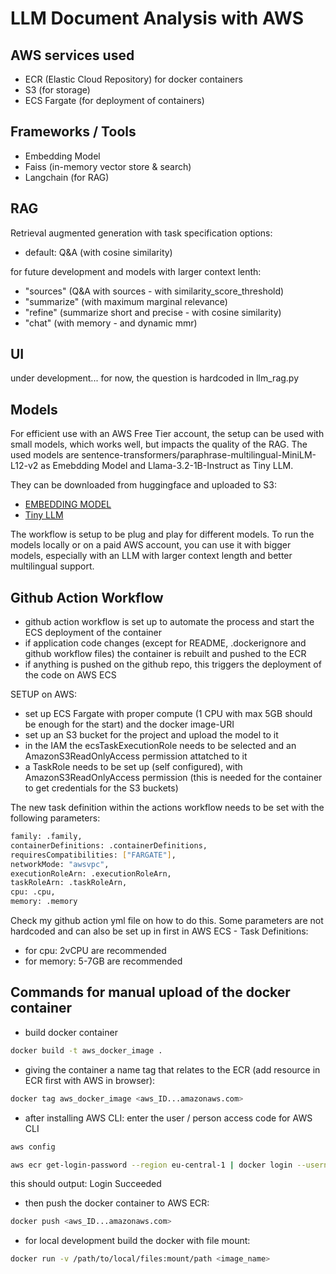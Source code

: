 # LLM Document Analysis with AWS

## AWS services used

- ECR (Elastic Cloud Repository) for docker containers
- S3 (for storage)
- ECS Fargate (for deployment of containers)

## Frameworks / Tools

- Embedding Model
- Faiss (in-memory vector store & search)
- Langchain (for RAG)

## RAG

Retrieval augmented generation with task specification options:

- default: Q&A (with cosine similarity)

for future development and models with larger context lenth:

- "sources" (Q&A with sources - with similarity_score_threshold)
- "summarize" (with maximum marginal relevance)
- "refine" (summarize short and precise - with cosine similarity)
- "chat" (with memory - and dynamic mmr)

## UI

under development...
for now, the question is hardcoded in llm_rag.py

## Models

For efficient use with an AWS Free Tier account, the setup can be used with
small models, which works well, but impacts the quality of the RAG.
The used models are sentence-transformers/paraphrase-multilingual-MiniLM-L12-v2 as
Emebdding Model and Llama-3.2-1B-Instruct as Tiny LLM.

They can be downloaded from huggingface and uploaded to S3:

- [EMBEDDING MODEL](https://huggingface.co/sentence-transformers/paraphrase-multilingual-MiniLM-L12-v2)
- [Tiny LLM](https://huggingface.co/bartowski/Llama-3.2-1B-Instruct-GGUF)

The workflow is setup to be plug and play for different models.
To run the models locally or on a paid AWS account, you can
use it with bigger models, especially with an LLM with larger context length
and better multilingual support.

## Github Action Workflow

- github action workflow is set up to automate the process and start the ECS deployment of the container
- if application code changes (except for README, .dockerignore and github workflow files) the container is rebuilt and pushed to the ECR
- if anything is pushed on the github repo, this triggers the deployment of the code on AWS ECS

SETUP on AWS:

- set up ECS Fargate with proper compute (1 CPU with max 5GB should be enough for the start) and the docker image-URI
- set up an S3 bucket for the project and upload the model to it
- in the IAM the ecsTaskExecutionRole needs to be selected and an AmazonS3ReadOnlyAccess permission attatched to it
- a TaskRole needs to be set up (self configured),
with AmazonS3ReadOnlyAccess permission
(this is needed for the container to get credentials for the S3 buckets)

The new task definition within the actions workflow needs to be set with the following parameters:

```bash
family: .family,
containerDefinitions: .containerDefinitions, 
requiresCompatibilities: ["FARGATE"], 
networkMode: "awsvpc", 
executionRoleArn: .executionRoleArn, 
taskRoleArn: .taskRoleArn, 
cpu: .cpu, 
memory: .memory
```

Check my github action yml file on how to do this.
Some parameters are not hardcoded and can also be set
up in first in AWS ECS - Task Definitions:

- for cpu: 2vCPU are recommended
- for memory: 5-7GB are recommended

## Commands for manual upload of the docker container

- build docker container

```bash
docker build -t aws_docker_image .
```

- giving the container a name tag that relates to the ECR (add resource in ECR first with AWS in browser):

```bash
docker tag aws_docker_image <aws_ID...amazonaws.com>
```

- after installing AWS CLI: enter the user / person access code for AWS CLI

```bash
aws config
```

```bash
aws ecr get-login-password --region eu-central-1 | docker login --username AWS --password-stdin <aws_account_id>.dkr.ecr.eu-central-1.amazonaws.com
```

this should output: Login Succeeded

- then push the docker container to AWS ECR:

```bash
docker push <aws_ID...amazonaws.com>
```

- for local development build the docker with file mount:

```bash
docker run -v /path/to/local/files:mount/path <image_name>
```
